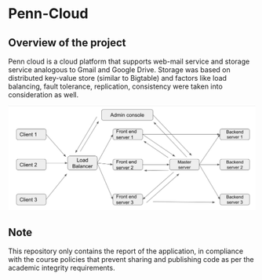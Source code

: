# Penn-Cloud

## Overview of the project

Penn cloud is a cloud platform that supports web-mail service and storage service analogous to Gmail and Google Drive. Storage was based on distributed key-value store (similar to Bigtable) and factors like load balancing, fault tolerance, replication, consistency were taken into consideration as well.

![Screenshot](https://github.com/saurabhraut99/Penn-Cloud/blob/main/Architecture%20Diagram.png)


## Note 

This repository only contains the report of the application, in compliance with the course policies that prevent sharing and publishing code as per the academic integrity requirements.
